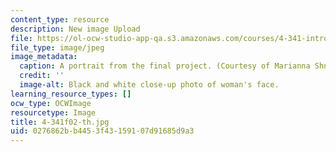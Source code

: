 ```yaml
---
content_type: resource
description: New image Upload
file: https://ol-ocw-studio-app-qa.s3.amazonaws.com/courses/4-341-introduction-to-photography-fall-2002/0276862bb4453f43159107d91685d9a3_4-341f02-th.jpg
file_type: image/jpeg
image_metadata:
  caption: A portrait from the final project. (Courtesy of Marianna Shnayderman.)
  credit: ''
  image-alt: Black and white close-up photo of woman's face.
learning_resource_types: []
ocw_type: OCWImage
resourcetype: Image
title: 4-341f02-th.jpg
uid: 0276862b-b445-3f43-1591-07d91685d9a3
---
```

